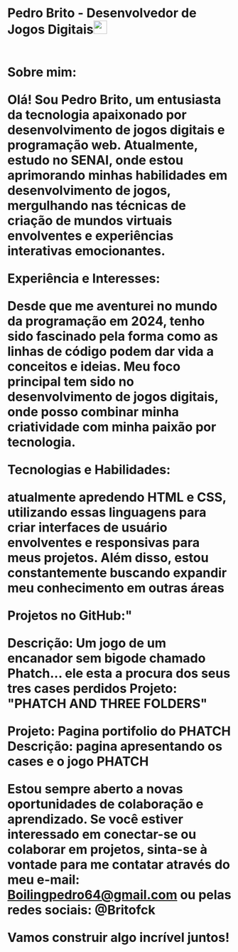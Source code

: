  <h1 align="left">Pedro Brito - Desenvolvedor de Jogos Digitais<img src="https://raw.githubusercontent.com/kaueMarques/kaueMarques/master/hi.gif" height="30px"><br><br>

Sobre mim:

Olá! Sou Pedro Brito, um entusiasta da tecnologia apaixonado por desenvolvimento de jogos digitais e programação web. Atualmente, estudo no SENAI, onde estou aprimorando minhas habilidades em desenvolvimento de jogos, mergulhando nas técnicas de criação de mundos virtuais envolventes e experiências interativas emocionantes.

Experiência e Interesses:

Desde que me aventurei no mundo da programação em 2024, tenho sido fascinado pela forma como as linhas de código podem dar vida a conceitos e ideias. Meu foco principal tem sido no desenvolvimento de jogos digitais, onde posso combinar minha criatividade com minha paixão por tecnologia.

Tecnologias e Habilidades:

 atualmente apredendo HTML e CSS, utilizando essas linguagens para criar interfaces de usuário envolventes e responsivas para meus projetos. Além disso, estou constantemente buscando expandir meu conhecimento em outras áreas

Projetos no GitHub:"


Descrição: Um jogo de um encanador sem bigode chamado Phatch... ele esta a procura dos seus tres cases perdidos
Projeto: "PHATCH AND THREE FOLDERS"


Projeto: Pagina portifolio do PHATCH
Descrição: pagina apresentando os cases e o jogo PHATCH

Estou sempre aberto a novas oportunidades de colaboração e aprendizado. Se você estiver interessado em conectar-se ou colaborar em projetos, sinta-se à vontade para me contatar através do meu e-mail: Boilingpedro64@gmail.com ou pelas redes sociais: @Britofck 

Vamos construir algo incrível juntos!
